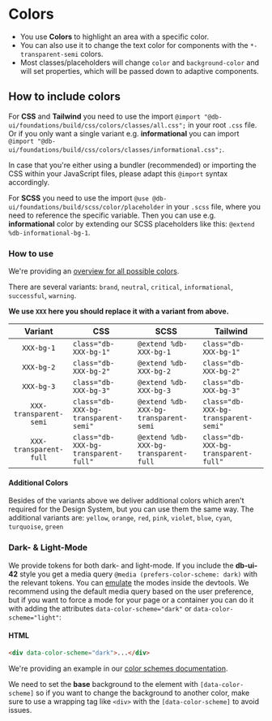 # Colors

-   You use **Colors** to highlight an area with a specific color.
-   You can also use it to change the text color for components with the `*-transparent-semi` colors.
-   Most classes/placeholders will change `color` and `background-color` and will set properties, which will be passed down to adaptive components.

## How to include colors

For **CSS** and **Tailwind** you need to use the import `@import "@db-ui/foundations/build/css/colors/classes/all.css";` in your root `.css` file.
Or if you only want a single variant e.g. **informational** you can import `@import "@db-ui/foundations/build/css/colors/classes/informational.css";`.

In case that you're either using a bundler (recommended) or importing the CSS within your JavaScript files, please adapt this `@import` syntax accordingly.

For **SCSS** you need to use the import `@use @db-ui/foundations/build/scss/color/placeholder` in your `.scss` file, where you need to reference the specific variable.
Then you can use e.g. **informational** color by extending our SCSS placeholders like this: `@extend %db-informational-bg-1`.

### How to use

We're providing an [overview for all possible colors](./overview).

There are several variants: `brand`, `neutral`, `critical`, `informational`, `successful`, `warning`.

**We use `XXX` here you should replace it with a variant from above.**

|        Variant         | CSS                                  | SCSS                                  | Tailwind                             |
| :--------------------: | ------------------------------------ | ------------------------------------- | ------------------------------------ |
|       `XXX-bg-1`       | `class="db-XXX-bg-1"`                | `@extend %db-XXX-bg-1`                | `class="db-XXX-bg-1"`                |
|       `XXX-bg-2`       | `class="db-XXX-bg-2"`                | `@extend %db-XXX-bg-2`                | `class="db-XXX-bg-2"`                |
|       `XXX-bg-3`       | `class="db-XXX-bg-3"`                | `@extend %db-XXX-bg-3`                | `class="db-XXX-bg-3"`                |
| `XXX-transparent-semi` | `class="db-XXX-bg-transparent-semi"` | `@extend %db-XXX-bg-transparent-semi` | `class="db-XXX-bg-transparent-semi"` |
| `XXX-transparent-full` | `class="db-XXX-bg-transparent-full"` | `@extend %db-XXX-bg-transparent-full` | `class="db-XXX-bg-transparent-full"` |

#### Additional Colors

Besides of the variants above we deliver additional colors which aren't required for the Design System, but you can use them the same way. The additional variants are:
`yellow`, `orange`, `red`, `pink`, `violet`, `blue`,
`cyan`, `turquoise`, `green`

### Dark- & Light-Mode

We provide tokens for both dark- and light-mode. If you include the **db-ui-42** style you get a media query `@media (prefers-color-scheme: dark)` with the relevant tokens. You can [emulate](https://developer.chrome.com/docs/devtools/rendering/emulate-css/) the modes inside the devtools.
We recommend using the default media query based on the user preference, but if you want to force a mode for your page or a container you can do it with adding the attributes `data-color-scheme="dark"` or `data-color-scheme="light"`:

#### HTML

```html
<div data-color-scheme="dark">...</div>
```

We're providing an example in our [color schemes documentation](./color-schemes).

We need to set the **base** background to the element with `[data-color-scheme]` so if you want to change the background to another color, make sure to use a wrapping tag like `<div>` with the `[data-color-scheme]` to avoid issues.
